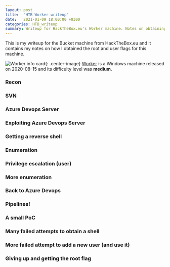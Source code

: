 ```yaml
---
layout: post
title:  "HTB Worker writeup"
date:   2021-01-09 18:00:00 +0300
categories: HTB_writeup
summary: Writeup for HackTheBox.eu's Worker machine. Notes on obtaining the user and root flags and also some failures in trying to get a root shell. 
---
```


This is my writeup for the Bucket machine from HackTheBox.eu and it contains my notes on how I obtained the root and user flags for this machine.  

![Worker info card]({{site.baseurl}}/assets/img/HTB/worker/info_card.png){: .center-image}
[Worker](https://www.hackthebox.eu/home/machines/profile/283) is a Windows machine released on 2020-08-15 and its difficulty level was <b>medium</b>.

### Recon

### SVN

### Azure Devops Server

### Exploiting Azure Devops Server

### Getting a reverse shell

### Enumeration

### Privilege escalation (user)

### More enumeration

### Back to Azure Devops

### Pipelines!

### A small PoC

### Many failed attempts to obtain a shell

### More failed attempt to add a new user (and use it)

### Giving up and getting the root flag